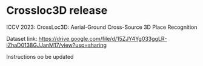 # Crossloc3D release
ICCV 2023: CrossLoc3D: Aerial-Ground Cross-Source 3D Place Recognition 


Dataset link: https://drive.google.com/file/d/15ZJY4Yg033ggLR-iZhaD0138GJJanM17/view?usp=sharing


Instructions oo be updated
